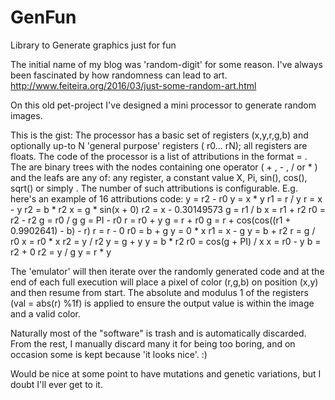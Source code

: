 # GenFun
Library to Generate graphics just for fun

The initial name of my blog was 'random-digit' for some reason. I've always been fascinated by how randomness can lead to art.
http://www.feiteira.org/2016/03/just-some-random-art.html

On this old pet-project I've designed a mini processor to generate random images.

This is the gist:
The processor has a basic set of registers (x,y,r,g,b) and optionally up-to N 'general purpose' registers ( r0... rN); all registers are floats.
The code of the processor is a list of attributions in the format <register> = <expression>. 
The <expressions> are binary trees with the nodes containing one operator ( + , - , / or  * ) and the leafs are any of: any register, a constant value X, Pi, sin(<expression>), cos(<expression>), sqrt(<expression>) or simply <expression>.
The number of such attributions is configurable. E.g. here's an example of 16 attributions code:
    y = r2 - r0
    y = x * y
    r1 = r / y
    r = x - y
    r2 = b * r2
    x = g * sin(x + 0)
    r2 = x - 0.30149573
    g = r1 / b
    x = r1 + r2
    r0 = r2 - r2
    g = r0 / g
    g = PI - r0
    r = r0 + y
    g = r + r0
    g = r + cos(cos((r1 + 0.9902641) - b) - r)
    r = r - 0
    r0 = b + g
    y = 0 * x
    r1 = x - g
    y = b + r2
    r = g / r0
    x = r0 * x
    r2 = y / r2
    y = g + y
    y = b * r2
    r0 = cos(g + PI) / x
    x = r0 - y
    b = r2 + 0
    r2 = y / g
    y = r * y

The 'emulator' will then iterate over the randomly generated code and at the end of each full  execution will place a pixel of color (r,g,b) on position (x,y) and then resume from start. The absolute and modulus 1 of the registers  (val = abs(r) %1f) is applied to ensure the output value is within the image and a valid color.

Naturally most of the "software" is trash and is automatically discarded. From the rest, I manually discard many it for being too boring, and on occasion some is kept because 'it looks nice'. :)

Would be nice at some point to have mutations and genetic variations, but I doubt I'll ever get to it.
